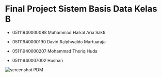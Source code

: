 # Final Project Sistem Basis Data Kelas B

- 05111940000088 Muhammad Haikal Aria Sakti

- 05111940000190  David Ralphwaldo Martuaraja

- 05111940000207 Mohammad Thoriq Huda

- 05111940007002 Husnan


![screenshot PDM](https://user-images.githubusercontent.com/57633103/104433675-f22a4080-55bc-11eb-9885-95abacc02b17.jpg)



